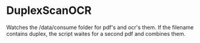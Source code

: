# DuplexScanOCR
 Watches the /data/consume folder for pdf's and ocr's them. If the filename contains duplex, the script waites for a second pdf and combines them.
